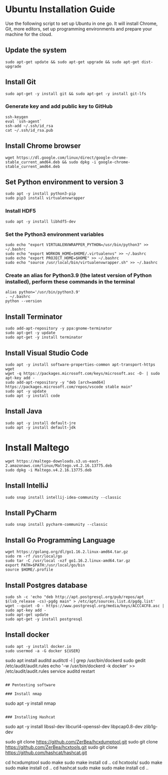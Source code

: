 # Ubuntu Installation Guide

Use the following script to set up Ubuntu in one go. It will install Chrome, Git, more editors, set up programming environments and prepare your machine for the cloud.

## Update the system
```
sudo apt-get update && sudo apt-get upgrade && sudo apt-get dist-upgrade
```

## Install Git
```
sudo apt-get -y install git && sudo apt-get -y install git-lfs
```

### Generate key and add public key to GitHub
``` 
ssh-keygen
eval `ssh-agent`
ssh-add ~/.ssh/id_rsa
cat ~/.ssh/id_rsa.pub
```

## Install Chrome browser
```wget https://dl.google.com/linux/direct/google-chrome-stable_current_amd64.deb && sudo dpkg -i google-chrome-stable_current_amd64.deb```

## Set Python environment to version 3
```
sudo apt -y install python3-pip
sudo pip3 install virtualenvwrapper
```

### Install HDF5
```
sudo apt -y install libhdf5-dev
```

### Set the Python3 environment variables
```
sudo echo "export VIRTUALENVWRAPPER_PYTHON=/usr/bin/python3" >> ~/.bashrc
sudo echo "export WORKON_HOME=$HOME/.virtualenvs" >> ~/.bashrc
sudo echo "export PROJECT_HOME=$HOME" >> ~/.bashrc
sudo echo "source /usr/local/bin/virtualenvwrapper.sh" >> ~/.bashrc
```

### Create an alias for Python3.9 (the latest version of Python installed), perform these commands in the terminal
```
alias python='/usr/bin/python3.9'
. ~/.bashrc
python --version
```

## Install Terminator
```
sudo add-apt-repository -y ppa:gnome-terminator
sudo apt-get -y update
sudo apt-get -y install terminator
```

## Install Visual Studio Code
```
sudo apt -y install software-properties-common apt-transport-https wget
wget -q https://packages.microsoft.com/keys/microsoft.asc -O- | sudo apt-key add -
sudo add-apt-repository -y "deb [arch=amd64] https://packages.microsoft.com/repos/vscode stable main"
sudo apt -y update
sudo apt -y install code
```

## Install Java
```
sudo apt -y install default-jre
sudo apt -y install default-jdk
```

# Install Maltego
```
wget https://maltego-downloads.s3.us-east-2.amazonaws.com/linux/Maltego.v4.2.16.13775.deb
sudo dpkg -i Maltego.v4.2.16.13775.deb
```

## Install IntelliJ
```
sudo snap install intellij-idea-community --classic
```

## Install PyCharm
```
sudo snap install pycharm-community --classic
```

## Install Go Programming Language
```
wget https://golang.org/dl/go1.16.2.linux-amd64.tar.gz
sudo rm -rf /usr/local/go
sudo tar -C /usr/local -xzf go1.16.2.linux-amd64.tar.gz
export PATH=$PATH:/usr/local/go/bin
source $HOME/.profile
```

## Install Postgres database
```
sudo sh -c 'echo "deb http://apt.postgresql.org/pub/repos/apt $(lsb_release -cs)-pgdg main" > /etc/apt/sources.list.d/pgdg.list'
wget --quiet -O - https://www.postgresql.org/media/keys/ACCC4CF8.asc | sudo apt-key add -
sudo apt-get update
sudo apt-get -y install postgresql
```

## Install docker
```
sudo apt -y install docker.io
sudo usermod -a -G docker ${USER}
```

sudo apt install auditd
auditctl -l | grep /usr/bin/dockerd
sudo gedit /etc/audit/audit.rules
echo '-w /usr/bin/dockerd -k docker' >> /etc/audit/audit.rules
service auditd restart

```

## Pentesting software

### Install nmap
```
sudo apt -y install nmap
```

### Installing Hashcat
```
sudo apt -y install libssl-dev libcurl4-openssl-dev libpcap0.8-dev zlib1g-dev

sudo git clone https://github.com/ZerBea/hcxdumptool.git
sudo git clone https://github.com/ZerBea/hcxtools.git
sudo git clone https://github.com/hashcat/hashcat.git

cd hcxdumptool
sudo make
sudo make install
cd ..
cd hcxtools/
sudo make
sudo make install
cd ..
cd hashcat
sudo make
sudo make install
cd ..
```